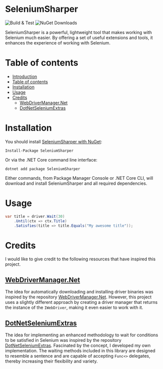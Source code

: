 # SeleniumSharper
![Build & Test](https://img.shields.io/github/actions/workflow/status/maik-hasler/SeleniumSharper/dotnet.yml?branch=main&label=Build%20%26%20Tests)
![NuGet Downloads](https://img.shields.io/nuget/dt/SeleniumSharper)

SeleniumSharper is a powerful, lightweight tool that makes working with Selenium much easier. By offering a set of useful extensions and tools, it enhances the experience of working with Selenium.

# Table of contents
- [Introduction](#seleniumsharper)
- [Table of contents](#table-of-contents)
- [Installation](#installation)
- [Usage](#usage)
- [Credits](#credits)
    - [WebDriverManager.Net](#webdrivermanagernet)
    - [DotNetSeleniumExtras](#dotnetseleniumextras)

# Installation
You should install [SeleniumSharper with NuGet](https://www.nuget.org/packages/SeleniumSharper):
```
Install-Package SeleniumSharper
```
Or via the .NET Core command line interface:
```
dotnet add package SeleniumSharper
```
Either commands, from Package Manager Console or .NET Core CLI, will download and install SeleniumSharper and all required dependencies.

# Usage
```csharp
var title = driver.Wait(30)
    .Until(ctx => ctx.Title)
    .Satisfies(title => title.Equals("My awesome title"));
```
# Credits
I would like to give credit to the following resources that have inspired this project.
## [WebDriverManager.Net](https://github.com/rosolko/WebDriverManager.Net)
The idea for automatically downloading and installing driver binaries was inspired by the repository [WebDriverManager.Net](https://github.com/rosolko/WebDriverManager.Net). However, this project uses a slightly different approach by creating a driver manager that returns the instance of the `IWebDriver`, making it even easier to work with it.
## [DotNetSeleniumExtras](https://github.com/DotNetSeleniumTools/DotNetSeleniumExtras)
The idea for implementing an enhanced methodology to wait for conditions to be satisfied in Selenium was inspired by the repository [DotNetSeleniumExtras](https://github.com/DotNetSeleniumTools/DotNetSeleniumExtras). Fascinated by the concept, I developed my own implementation. The waiting methods included in this library are designed to resemble a sentence and are capable of accepting `Func<>` delegates, thereby increasing their flexibility and variety.
